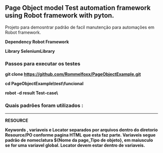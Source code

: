 ## Page Object model Test automation framework using Robot framework with pyton.

Projeto para demosntrar padrão de facil manutenção para automações em Robot framework. 

<b>Dependency Robot Framework 

Library SeleniumLibrary

### Passos para executar os testes

git clone https://github.com/Rommelfoxx/PageObjectExample.git

cd PageObjectExample\test\funcional

robot -d result Test-case\

### Quais padrões foram utilizados : 
------------------------------------------------------------------------------------------------------------------------------
RESOURCE

Keywords , variaveis e Locator separados por arquivos dentro do diretorio Resource/PO conforme pagina HTML que esta faz parte.
Variaveis segue padrão de nomeclatura ${Nome da page_Tipo de objeto}, em maiusculo se for uma variavel global. 
Locator devem estar dentro de variaveis.


